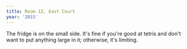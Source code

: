 ```yaml
---
title: Room 12, East Court
year: '2015'
---
```


The fridge is on the small side. It's fine if you're good at tetris and don't want to put anything large in it; otherwise, it's limiting.